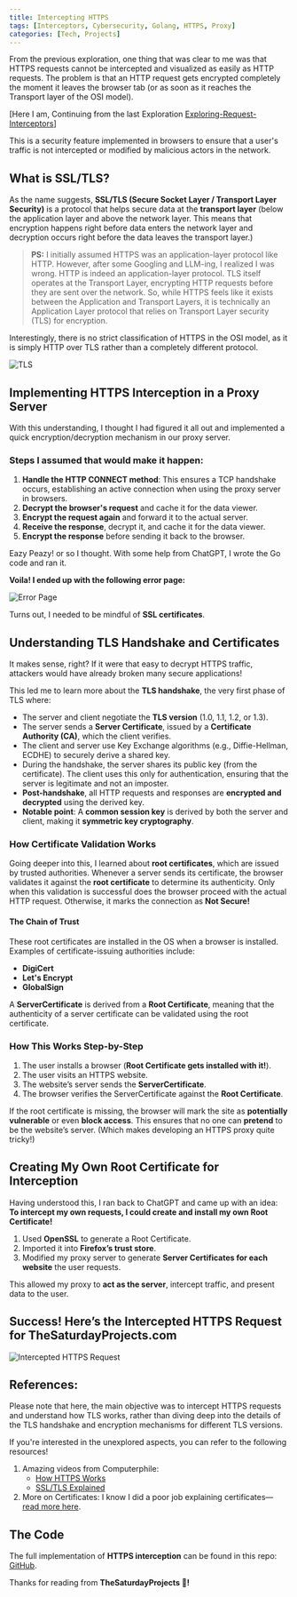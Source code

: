 ```yaml
---
title: Intercepting HTTPS
tags: [Interceptors, Cybersecurity, Golang, HTTPS, Proxy]
categories: [Tech, Projects]
---
```

From the previous exploration, one thing that was clear to me was that HTTPS requests cannot be intercepted and visualized as easily as HTTP requests. The problem is that an HTTP request gets encrypted completely the moment it leaves the browser tab (or as soon as it reaches the Transport layer of the OSI model).

[Here I am, Continuing from the last Exploration [Exploring-Request-Interceptors](https://thesaturdayprojects.com/Exploring-Request-Interceptors/)]

This is a security feature implemented in browsers to ensure that a user's traffic is not intercepted or modified by malicious actors in the network.

## What is SSL/TLS?

As the name suggests, **SSL/TLS (Secure Socket Layer / Transport Layer Security)** is a protocol that helps secure data at the **transport layer** (below the application layer and above the network layer. This means that encryption happens right before data enters the network layer and decryption occurs right before the data leaves the transport layer.)

> **PS:** I initially assumed HTTPS was an application-layer protocol like HTTP. However, after some Googling and LLM-ing, I realized I was wrong. HTTP is indeed an application-layer protocol. TLS itself operates at the Transport Layer, encrypting HTTP requests before they are sent over the network. So, while HTTPS feels like it exists between the Application and Transport Layers, it is technically an Application Layer protocol that relies on Transport Layer security (TLS) for encryption.

Interestingly, there is no strict classification of HTTPS in the OSI model, as it is simply HTTP over TLS rather than a completely different protocol.

![TLS](/Images/TLS.png)

## Implementing HTTPS Interception in a Proxy Server

With this understanding, I thought I had figured it all out and implemented a quick encryption/decryption mechanism in our proxy server.

### Steps I assumed that would make it happen:

1. **Handle the HTTP CONNECT method**: This ensures a TCP handshake occurs, establishing an active connection when using the proxy server in browsers.
2. **Decrypt the browser's request** and cache it for the data viewer.
3. **Encrypt the request again** and forward it to the actual server.
4. **Receive the response**, decrypt it, and cache it for the data viewer.
5. **Encrypt the response** before sending it back to the browser.

Eazy Peazy! or so I thought. With some help from ChatGPT, I wrote the Go code and ran it.

**Voila! I ended up with the following error page:**

![Error Page](/Images/SecurityIssue_FireFox.png)

Turns out, I needed to be mindful of **SSL certificates**.

## Understanding TLS Handshake and Certificates

It makes sense, right? If it were that easy to decrypt HTTPS traffic, attackers would have already broken many secure applications!

This led me to learn more about the **TLS handshake**, the very first phase of TLS where:

- The server and client negotiate the **TLS version** (1.0, 1.1, 1.2, or 1.3).
- The server sends a **Server Certificate**, issued by a **Certificate Authority (CA)**, which the client verifies.
- The client and server use Key Exchange algorithms (e.g., Diffie-Hellman, ECDHE) to securely derive a shared key. 
- During the handshake, the server shares its public key (from the certificate). The client uses this only for authentication, ensuring that the server is legitimate and not an imposter.
- **Post-handshake**, all HTTP requests and responses are **encrypted and decrypted** using the derived key.
- **Notable point**: A **common session key** is derived by both the server and client, making it **symmetric key cryptography**.

### How Certificate Validation Works

Going deeper into this, I learned about **root certificates**, which are issued by trusted authorities. Whenever a server sends its certificate, the browser validates it against the **root certificate** to determine its authenticity. Only when this validation is successful does the browser proceed with the actual HTTP request. Otherwise, it marks the connection as **Not Secure!**

#### The Chain of Trust

These root certificates are installed in the OS when a browser is installed. Examples of certificate-issuing authorities include:

- **DigiCert**
- **Let's Encrypt**
- **GlobalSign**

A **ServerCertificate** is derived from a **Root Certificate**, meaning that the authenticity of a server certificate can be validated using the root certificate.

### How This Works Step-by-Step

1. The user installs a browser (**Root Certificate gets installed with it!**).
2. The user visits an HTTPS website.
3. The website’s server sends the **ServerCertificate**.
4. The browser verifies the ServerCertificate against the **Root Certificate**.

If the root certificate is missing, the browser will mark the site as **potentially vulnerable** or even **block access**. This ensures that no one can **pretend** to be the website’s server. (Which makes developing an HTTPS proxy quite tricky!)

## Creating My Own Root Certificate for Interception

Having understood this, I ran back to ChatGPT and came up with an idea: **To intercept my own requests, I could create and install my own Root Certificate!**

1. Used **OpenSSL** to generate a Root Certificate.
2. Imported it into **Firefox’s trust store**.
3. Modified my proxy server to generate **Server Certificates for each website** the user requests.

This allowed my proxy to **act as the server**, intercept traffic, and present data to the user.

## Success! Here’s the Intercepted HTTPS Request for TheSaturdayProjects.com

![Intercepted HTTPS Request](/Images/HTTPS-Interception.png)

## References:

Please note that here, the main objective was to intercept HTTPS requests and understand how TLS works, rather than diving deep into the details of the TLS handshake and encryption mechanisms for different TLS versions.

If you're interested in the unexplored aspects, you can refer to the following resources!

1. Amazing videos from Computerphile:
   - [How HTTPS Works](https://youtu.be/0TLDTodL7Lc)
   - [SSL/TLS Explained](https://youtu.be/0TLDTodL7Lc?feature=shared)
2. More on Certificates: I know I did a poor job explaining certificates—[read more here](https://www.keyfactor.com/education-center/the-difference-in-root-certificates-vs-intermediate-certificates/).

## The Code

The full implementation of **HTTPS interception** can be found in this repo: [GitHub](https://github.com/vijayanathan23/HTTPInterceptor).

Thanks for reading from **TheSaturdayProjects 🤖!**
